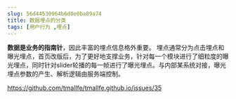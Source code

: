 ```yaml
---
slug: 56d44530964b6d0e0ba89a74
title: 数据埋点的分类
tags: [用户行为 ,埋点]
---
```


**数据是业务的指南针**，因此丰富的埋点信息格外重要。
埋点通常分为点击埋点和曝光埋点，首页改版后，为了更好地支撑业务，针对每一个模块进行了细粒度的曝光埋点，同时针对slider轮播的每一帧进行了曝光埋点。与内部某系统对接，曝光埋点参数的产生、解析逻辑由服务端控制。

https://github.com/tmallfe/tmallfe.github.io/issues/35
